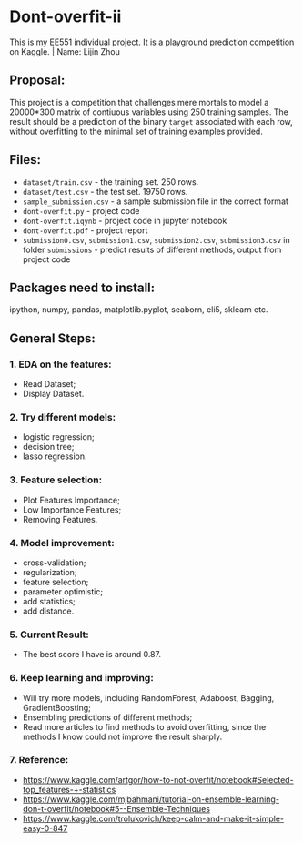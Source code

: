 # Dont-overfit-ii

  This is my EE551 individual project. It is a playground prediction competition on Kaggle. | Name: Lijin Zhou
## Proposal:

  This project is a competition that challenges mere mortals to model a 20000*300 matrix of contiuous variables using 250   training samples. The result should be a prediction of the binary `target` associated with each row, without overfitting to the minimal set of training examples provided.
## Files:
  * `dataset/train.csv` - the training set. 250 rows.
  * `dataset/test.csv` - the test set. 19750 rows.
  * `sample_submission.csv` - a sample submission file in the correct format
  * `dont-overfit.py` - project code
  * `dont-overfit.iqynb` - project code in jupyter notebook
  * `dont-overfit.pdf` - project report
  * `submission0.csv`, `submission1.csv`, `submission2.csv`, `submission3.csv` in folder `submissions` - predict results of different methods, output from project code
## Packages need to install:
  ipython, numpy, pandas, matplotlib.pyplot, seaborn, eli5, sklearn etc.
## General Steps:
### 1. EDA on the features:
  * Read Dataset;
  * Display Dataset.
### 2. Try different models:
  * logistic regression;
  * decision tree;
  * lasso regression.
### 3. Feature selection:
  * Plot Features Importance;
  * Low Importance Features;
  * Removing Features.
### 4. Model improvement:
  * cross-validation;
  * regularization;
  * feature selection;
  * parameter optimistic;
  * add statistics;
  * add distance.
### 5. Current Result:
  * The best score I have is around 0.87.
### 6. Keep learning and improving:
  * Will try more models, including RandomForest, Adaboost, Bagging, GradientBoosting;
  * Ensembling predictions of different methods;
  * Read more articles to find methods to avoid overfitting, since the methods I know could not improve the result sharply.
### 7. Reference:
  * https://www.kaggle.com/artgor/how-to-not-overfit/notebook#Selected-top_features-+-statistics
  * https://www.kaggle.com/mjbahmani/tutorial-on-ensemble-learning-don-t-overfit/notebook#5--Ensemble-Techniques
  * https://www.kaggle.com/trolukovich/keep-calm-and-make-it-simple-easy-0-847
